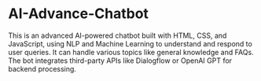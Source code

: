 # AI-Advance-Chatbot
This is an advanced AI-powered chatbot built with HTML, CSS, and JavaScript, using NLP and Machine Learning to understand and respond to user queries. It can handle various topics like general knowledge and FAQs. The bot integrates third-party APIs like Dialogflow or OpenAI GPT for backend processing.
